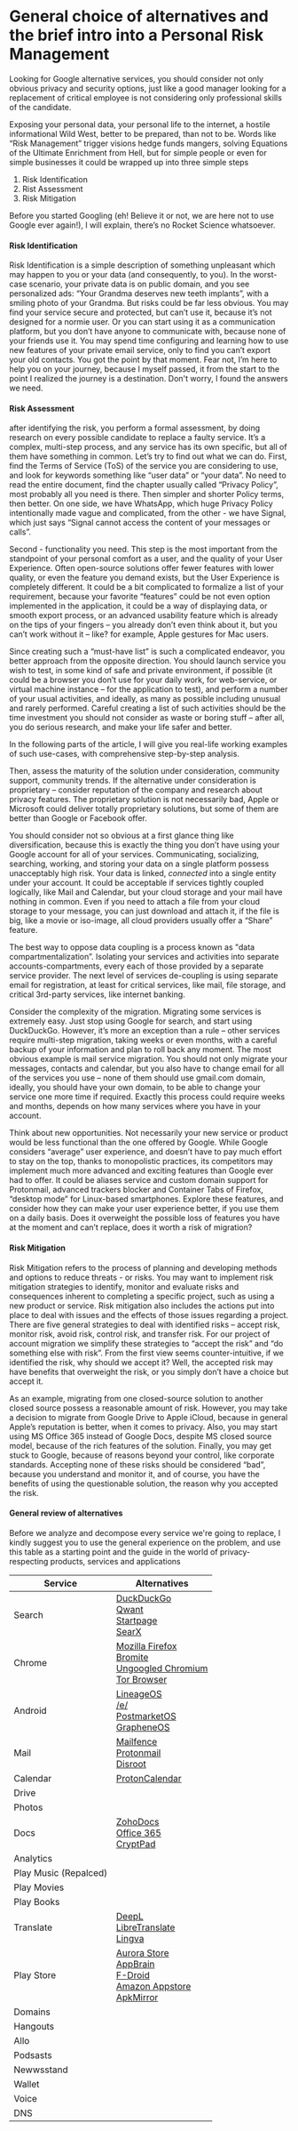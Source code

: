 # General choice of alternatives and the brief intro into a Personal Risk Management

Looking for Google alternative services, you should consider not only obvious privacy and security options, just like a good manager looking for a replacement of critical employee is not considering only professional skills of the candidate. 

Exposing your personal data, your personal life to the internet, a hostile informational Wild West, better to be prepared, than not to be. Words like “Risk Management” trigger visions hedge funds mangers, solving Equations of the Ultimate Enrichment from Hell, but for simple people or even for simple businesses it could be wrapped up into three simple steps

1.	Risk Identification
2.	Rist Assessment
3.	Risk Mitigation


Before you started Googling (eh! Believe it or not, we are here not to use Google ever again!), I will explain, there’s no Rocket Science whatsoever.

#### Risk Identification

Risk Identification is a simple description of something unpleasant which may happen to you or your data (and consequently, to you). In the worst-case scenario, your private data is on public domain, and you see personalized ads: “Your Grandma deserves new teeth implants”, with a smiling photo of your Grandma. But risks could be far less obvious. You may find your service secure and protected, but can’t use it, because it’s not designed for a normie user. Or you can start using it as a communication platform, but you don’t have anyone to communicate with, because none of your friends use it. You may spend time configuring and learning how to use new features of your private email service, only to find you can’t export your old contacts. You got the point by that moment. Fear not, I’m here to help you on your journey, because I myself passed, it from the start to the point I realized the journey is a destination. Don't worry, I found the answers we need.

#### Risk Assessment

after identifying the risk, you perform a formal assessment, by doing research on every possible candidate to replace a faulty service. It’s a complex, multi-step process, and any service has its own specific, but all of them have something in common. Let’s try to find out what we can do.
First, find the Terms of Service (ToS) of the service you are considering to use, and look for keywords something like “user data” or “your data”. No need to read the entire document, find the chapter usually called “Privacy Policy”, most probably all you need is there. Then simpler and shorter Policy terms, then better. On one side, we have WhatsApp, which huge Privacy Policy intentionally made vague and complicated, from the other - we have Signal, which just says “Signal cannot access the content of your messages or calls”. 

Second - functionality you need. This step is the most important from the standpoint of your personal comfort as a user, and the quality of your User Experience. Often open-source solutions offer fewer features with lower quality, or even the feature you demand exists, but the User Experience is completely different. It could be a bit complicated to formalize a list of your requirement, because your favorite “features” could be not even option implemented in the application, it could be a way of displaying data, or smooth export process, or an advanced usability feature which is already on the tips of your fingers – you already don’t even think about it, but you can’t work without it – like? for example, Apple gestures for Mac users.

Since creating such a “must-have list” is such a complicated endeavor, you better approach from the opposite direction. You should launch service you wish to test, in some kind of safe and private environment, if possible (it could be a browser you don’t use for your daily work, for web-service, or virtual machine instance – for the application to test), and perform a number of your usual activities, and ideally, as many as possible including unusual and rarely performed. Careful creating a list of such activities should be the time investment you should not consider as waste or boring stuff – after all, you do serious research, and make your life safer and better.

In the following parts of the article, I will give you real-life working examples of such use-cases, with comprehensive step-by-step analysis.

Then, assess the maturity of the solution under consideration, community support, community trends. If the alternative under consideration is proprietary – consider reputation of the company and research about privacy features. The proprietary solution is not necessarily bad, Apple or Microsoft could deliver totally proprietary solutions, but some of them are better than Google or Facebook offer.

You should consider not so obvious at a first glance thing like diversification, because this is exactly the thing you don’t have using your Google account for all of your services. Communicating, socializing, searching, working, and storing your data on a single platform possess unacceptably high risk. Your data is linked, *connected* into a single entity under your account. It could be acceptable if services tightly coupled logically, like Mail and Calendar, but your cloud storage and your mail have nothing in common. Even if you need to attach a file from your cloud storage to your message, you can just download and attach it, if the file is big, like a movie or iso-image, all cloud providers usually offer a “Share” feature.

The best way to oppose data coupling is a process known as "data compartmentalization”. Isolating your services and activities into separate accounts-compartments, every each of those provided by a separate service provider. The next level of services de-coupling is using separate email for registration, at least for critical services, like mail, file storage, and critical 3rd-party services, like internet banking. 

Consider the complexity of the migration. Migrating some services is extremely easy. Just stop using Google for search, and start using DuckDuckGo. However, it’s more an exception than a rule – other services require multi-step migration, taking weeks or even months, with a careful backup of your information and plan to roll back any moment. The most obvious example is mail service migration. You should not only migrate your messages, contacts and calendar, but you also have to change email for all of the services you use – none of them should use gmail.com domain, ideally, you should have your own domain, to be able to change your service one more time if required. Exactly this process could require weeks and months, depends on how many services where you have in your account.

Think about new opportunities. Not necessarily your new service or product would be less functional than the one offered by Google. While Google considers “average” user experience, and doesn’t have to pay much effort to stay on the top, thanks to monopolistic practices, its competitors may implement much more advanced and exciting features than Google ever had to offer. It could be aliases service and custom domain support for Protonmail, advanced trackers blocker and Container Tabs of Firefox, “desktop mode” for Linux-based smartphones. Explore these features, and consider how they can make your user experience better, if you use them on a daily basis. Does it overweight the possible loss of features you have at the moment and can’t replace, does it worth a risk of migration?

#### Risk Mitigation

Risk Mitigation refers to the process of planning and developing methods and options to reduce threats - or risks. You may want to implement risk mitigation strategies to identify, monitor and evaluate risks and consequences inherent to completing a specific project, such as using a new product or service. Risk mitigation also includes the actions put into place to deal with issues and the effects of those issues regarding a project.
There are five general strategies to deal with identified risks – accept risk, monitor risk, avoid risk, control risk, and transfer risk. For our project of account migration we simplify these strategies to “accept the risk” and “do something else with risk”. From the first view seems counter-intuitive, if we identified the risk, why should we accept it? Well, the accepted risk may have benefits that overweight the risk, or you simply don’t have a choice but accept it.

As an example, migrating from one closed-source solution to another closed source possess a reasonable amount of risk. However, you may take a decision to migrate from Google Drive to Apple iCloud, because in general Apple’s reputation is better, when it comes to privacy. Also, you may start using MS Office 365 instead of Google Docs, despite MS closed source model, because of the rich features of the solution. Finally, you may get stuck to Google, because of reasons beyond your control, like corporate standards. Accepting none of these risks should be considered “bad”, because you understand and monitor it, and of course, you have the benefits of using the questionable solution, the reason why you accepted the risk.

#### General review of alternatives

Before we analyze and decompose every service we're going to replace, I kindly suggest you to use the general experience on the problem, and use this table as a starting point and the guide in the world of privacy-respecting products, services and applications

| Service 	| Alternatives |
| -----------	| ------------ |
| Search | [DuckDuckGo](https://duckduckgo.com)<br>[Qwant](https://www.qwant.com/)<br>[Startpage](https://www.startpage.com/)<br>[SearX](https://searx.thegpm.org/) |
| Chrome 		| [Mozilla Firefox]()<br>[Bromite]()<br>[Ungoogled Chromium]()<br>[Tor Browser]() 	|
| Android 	| [LineageOS](https://lineageos.org/)<br>[/e/](https://e.foundation/)<br>[PostmarketOS](https://postmarketos.org/)<br>[GrapheneOS](https://grapheneos.org/) |
| Mail 		| [Mailfence](https://mailfence.com/)<br>[Protonmail](https://protonmail.com/)<br>[Disroot](https://mail.disroot.org/) |
| Calendar 	| [ProtonCalendar](https://calendar.protonmail.com/) |
| Drive 		||
| Photos 		||
| Docs 		| [ZohoDocs]()<br>[Office 365]()<br>[CryptPad]() |
| Analytics 	|  |
| Play Music (Repalced) |  |
| Play Movies	|  |
| Play Books 	|  |
| Translate	| [DeepL](https://www.deepl.com/translator)<br>[LibreTranslate](https://libretranslate.com/)<br>[Lingva](https://lingva.ml/) |
| Play Store 	| [Aurora Store](https://auroraoss.com/)<br>[AppBrain](https://www.appbrain.com/)<br>[F-Droid](https://f-droid.org/)<br>[Amazon Appstore](https://www.amazon.com/gp/mas/get/android/ref=get_appstore/)<br>[ApkMirror](https://www.apkmirror.com/) |
| Domains 	|  |
| Hangouts 	|  |
| Allo 		|  |
| Podsasts 	|  |
| Newwsstand 	|  |
| Wallet 		|  |
| Voice 		|  |
| DNS 			|  |


